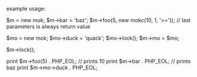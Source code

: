example usage:

$m = new mok;
$m->bar = 'baz';
$m->foo(5, new mokc(10, 1, '>=')); // last parameters is always return value

$mo = new mok;
$mo->duck = 'quack';
$mo->lock();
$m->mo = $mo;

$m->lock();

print $m->foo(5) . PHP_EOL; // prints 10
print $m->bar . PHP_EOL; // prints baz
print $m->mo->duck . PHP_EOL;


